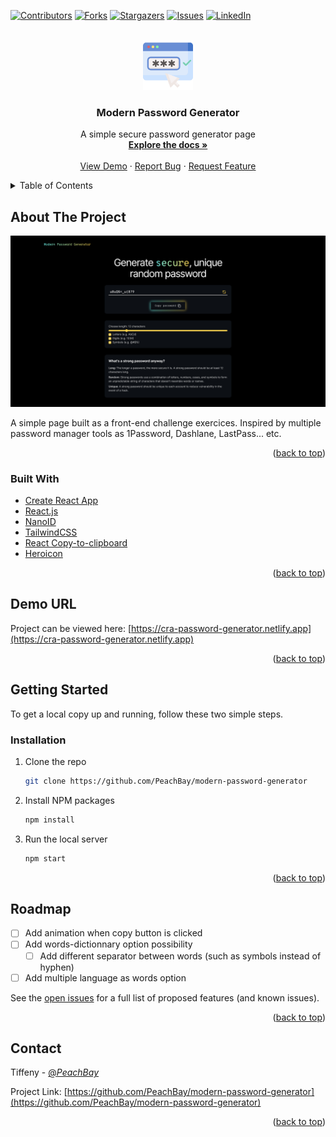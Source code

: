 <div id="top"></div>
<!--
*** Thanks for checking out the Best-README-Template. If you have a suggestion
*** that would make this better, please fork the repo and create a pull request
*** or simply open an issue with the tag "enhancement".
*** Don't forget to give the project a star!
*** Thanks again! Now go create something AMAZING! :D
-->



<!-- PROJECT SHIELDS -->
<!--
*** I'm using markdown "reference style" links for readability.
*** Reference links are enclosed in brackets [ ] instead of parentheses ( ).
*** See the bottom of this document for the declaration of the reference variables
*** for contributors-url, forks-url, etc. This is an optional, concise syntax you may use.
*** https://www.markdownguide.org/basic-syntax/#reference-style-links
-->
[![Contributors][contributors-shield]][contributors-url]
[![Forks][forks-shield]][forks-url]
[![Stargazers][stars-shield]][stars-url]
[![Issues][issues-shield]][issues-url]
[![LinkedIn][linkedin-shield]][linkedin-url]



<!-- PROJECT LOGO -->
<br />
<div align="center">
  <a href="https://github.com/PeachBay/modern-password-generator">
    <img src="images/password.png" alt="Logo" width="80" height="80">
  </a>

<h3 align="center">Modern Password Generator</h3>

  <p align="center">
    A simple secure password generator page
    <br />
    <a href="https://github.com/PeachBay/modern-password-generator"><strong>Explore the docs »</strong></a>
    <br />
    <br />
    <a href="https://cra-password-generator.netlify.app">View Demo</a>
    ·
    <a href="https://github.com/PeachBay/modern-password-generator/issues">Report Bug</a>
    ·
    <a href="https://github.com/PeachBay/modern-password-generator/issues">Request Feature</a>
  </p>
</div>



<!-- TABLE OF CONTENTS -->
<details>
  <summary>Table of Contents</summary>
  <ol>
    <li>
      <a href="#about-the-project">About The Project</a>
      <ul>
        <li><a href="#built-with">Built With</a></li>
      </ul>
    </li>
    <li>
      <a href="#getting-started">Getting Started</a>
      <ul>
        <li><a href="#installation">Installation</a></li>
      </ul>
    </li>
    <li><a href="#roadmap">Roadmap</a></li>
    <li><a href="#contact">Contact</a></li>
  </ol>
</details>



<!-- ABOUT THE PROJECT -->
## About The Project

[![Product Name Screen Shot][product-screenshot]](https://github.com/PeachBay/modern-password-generator)

A simple page built as a front-end challenge exercices. Inspired by multiple password manager tools as 1Password, Dashlane, LastPass... etc.

<p align="right">(<a href="#top">back to top</a>)</p>



### Built With

* [Create React App](https://github.com/facebook/create-react-app)
* [React.js](https://reactjs.org/)
* [NanoID](https://github.com/ai/nanoid)
* [TailwindCSS](https://tailwindcss.com/)
* [React Copy-to-clipboard](https://www.npmjs.com/package/react-copy-to-clipboard)
* [Heroicon](https://heroicons.dev/)

<p align="right">(<a href="#top">back to top</a>)</p>

<!-- DEMO -->
## Demo URL

Project can be viewed here: [https://cra-password-generator.netlify.app](https://cra-password-generator.netlify.app)

<p align="right">(<a href="#top">back to top</a>)</p>

<!-- GETTING STARTED -->
## Getting Started

To get a local copy up and running, follow these two simple  steps.

### Installation

1. Clone the repo
   ```sh
   git clone https://github.com/PeachBay/modern-password-generator
   ```
2. Install NPM packages
   ```sh
   npm install
   ```
3. Run the local server
   ```sh
   npm start
   ```

<p align="right">(<a href="#top">back to top</a>)</p>



<!-- ROADMAP -->
## Roadmap

- [ ] Add animation when copy button is clicked
- [ ] Add words-dictionnary option possibility
  - [ ] Add different separator between words (such as symbols instead of hyphen)
- [ ] Add multiple language as words option

See the [open issues](https://github.com/PeachBay/modern-password-generator/issues) for a full list of proposed features (and known issues).

<p align="right">(<a href="#top">back to top</a>)</p>


<!-- CONTACT -->
## Contact

Tiffeny - [@_PeachBay_](https://twitter.com/_PeachBay_)

Project Link: [https://github.com/PeachBay/modern-password-generator](https://github.com/PeachBay/modern-password-generator)

<p align="right">(<a href="#top">back to top</a>)</p>



<!-- MARKDOWN LINKS & IMAGES -->
<!-- https://www.markdownguide.org/basic-syntax/#reference-style-links -->
[contributors-shield]: https://img.shields.io/github/contributors/PeachBay/modern-password-generator.svg?style=for-the-badge
[contributors-url]: https://github.com/PeachBay/modern-password-generator/graphs/contributors
[forks-shield]: https://img.shields.io/github/forks/PeachBay/modern-password-generator.svg?style=for-the-badge
[forks-url]: https://github.com/PeachBay/modern-password-generator/network/members
[stars-shield]: https://img.shields.io/github/stars/PeachBay/modern-password-generator.svg?style=for-the-badge
[stars-url]: https://github.com/PeachBay/modern-password-generator/stargazers
[issues-shield]: https://img.shields.io/github/issues/PeachBay/modern-password-generator.svg?style=for-the-badge
[issues-url]: https://github.com/PeachBay/modern-password-generator/issues
[linkedin-shield]: https://img.shields.io/badge/-LinkedIn-black.svg?style=for-the-badge&logo=linkedin&colorB=555
[linkedin-url]: https://linkedin.com/in/tiffenyk
[product-screenshot]: images/screenshot.png
